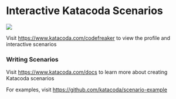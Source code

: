 # Interactive Katacoda Scenarios

[![](http://shields.katacoda.com/katacoda/codefreaker/count.svg)](https://www.katacoda.com/codefreaker "Get your profile on Katacoda.com")

Visit https://www.katacoda.com/codefreaker to view the profile and interactive scenarios

### Writing Scenarios
Visit https://www.katacoda.com/docs to learn more about creating Katacoda scenarios

For examples, visit https://github.com/katacoda/scenario-example
